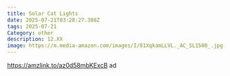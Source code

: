 ```yaml
---
title: Solar Cat Lights
date: 2025-07-21T03:28:27.388Z
tags: 2025-07-21
Category: other
description: 12.XX
image: https://m.media-amazon.com/images/I/81XqkamLLVL._AC_SL1500_.jpg
---
```

https://amzlink.to/az0d58mbKExcB ad